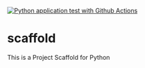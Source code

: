 [![Python application test with Github Actions](https://github.com/Dotanoob7/scaffold/actions/workflows/main.yml/badge.svg)](https://github.com/Dotanoob7/scaffold/actions/workflows/main.yml)

# scaffold
This is a Project Scaffold for Python
